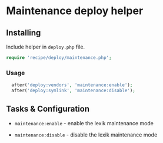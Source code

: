 # Maintenance deploy helper

## Installing

Include helper in `deploy.php` file.

```php
require 'recipe/deploy/maintenance.php';
```

### Usage

```php
  after('deploy:vendors', 'maintenance:enable');
  after('deploy:symlink', 'maintenance:disable');
```

## Tasks & Configuration

* `maintenance:enable` - enable the lexik maintenance mode

* `maintenance:disable` - disable the lexik maintenance mode
